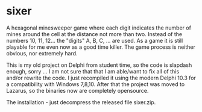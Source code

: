 # sixer

A hexagonal minesweeper game where each digit indicates the number of mines around the cell at the distance not more than two. Instead of the numbers 10, 11, 12... the "digits" A, B, C, ... are used. As a game it is still playable for me even now as a good time killer. The game process is neither obvious, nor extremely hard.

This is my old project on Delphi from student time, so the code is slapdash enough, sorry ... I am not sure that that I am able/want to fix all of this and/or rewrite the code. I just recompiled it using the modern Delphi 10.3 for a compatibility with Windows 7,8,10. After that the project was moved to Lazarus, so the binaries now are completely opensource.

The installation - just decompress the released  file sixer.zip. 
